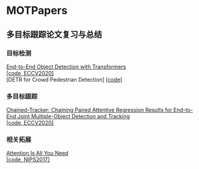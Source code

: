 # MOTPapers
## 多目标跟踪论文复习与总结

### 目标检测

[End-to-End Object Detection with Transformers](https://github.com/JunnHan/MOTPapers/issues/3)  
[[code, ECCV2020]](https://github.com/facebookresearch/detr)  
[DETR for Crowd Pedestrian Detection]
[[code]](https://github.com/Hatmm/PED-DETR-for-Pedestrian-Detection)

### 多目标跟踪

[Chained-Tracker: Chaining Paired Attentive Regression Results for End-to-End Joint Multiple-Object Detection and Tracking](https://github.com/JunnHan/MOTPapers/issues/1)  
[[code, ECCV2020]](https://github.com/pjl1995/CTracker)  

### 相关拓展

[Attention Is All You Need](https://github.com/JunnHan/MOTPapers/issues/2)  
[[code, NIPS2017]](https://github.com/jadore801120/attention-is-all-you-need-pytorch)  
